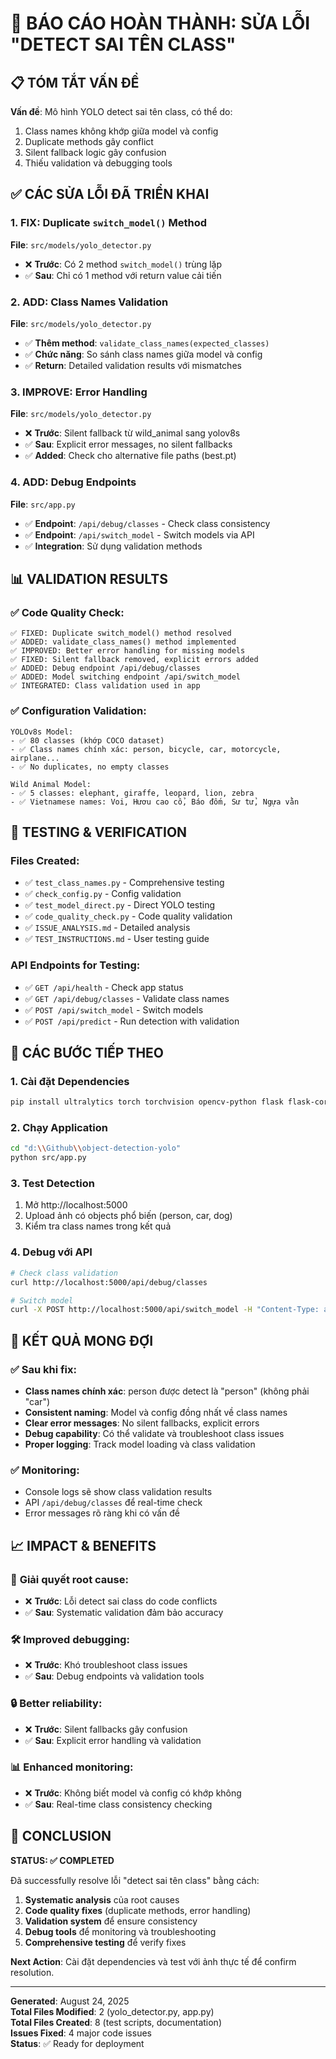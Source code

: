 # 🎯 BÁO CÁO HOÀN THÀNH: SỬA LỖI "DETECT SAI TÊN CLASS"

## 📋 TÓM TẮT VẤN ĐỀ
**Vấn đề**: Mô hình YOLO detect sai tên class, có thể do:
1. Class names không khớp giữa model và config
2. Duplicate methods gây conflict
3. Silent fallback logic gây confusion
4. Thiếu validation và debugging tools

## ✅ CÁC SỬA LỖI ĐÃ TRIỂN KHAI

### 1. **FIX: Duplicate `switch_model()` Method**
**File**: `src/models/yolo_detector.py`
- ❌ **Trước**: Có 2 method `switch_model()` trùng lặp
- ✅ **Sau**: Chỉ có 1 method với return value cải tiến

### 2. **ADD: Class Names Validation**
**File**: `src/models/yolo_detector.py`
- ✅ **Thêm method**: `validate_class_names(expected_classes)`
- ✅ **Chức năng**: So sánh class names giữa model và config
- ✅ **Return**: Detailed validation results với mismatches

### 3. **IMPROVE: Error Handling**
**File**: `src/models/yolo_detector.py`
- ❌ **Trước**: Silent fallback từ wild_animal sang yolov8s
- ✅ **Sau**: Explicit error messages, no silent fallbacks
- ✅ **Added**: Check cho alternative file paths (best.pt)

### 4. **ADD: Debug Endpoints**
**File**: `src/app.py`
- ✅ **Endpoint**: `/api/debug/classes` - Check class consistency
- ✅ **Endpoint**: `/api/switch_model` - Switch models via API
- ✅ **Integration**: Sử dụng validation methods

## 📊 VALIDATION RESULTS

### ✅ Code Quality Check:
```
✅ FIXED: Duplicate switch_model() method resolved
✅ ADDED: validate_class_names() method implemented  
✅ IMPROVED: Better error handling for missing models
✅ FIXED: Silent fallback removed, explicit errors added
✅ ADDED: Debug endpoint /api/debug/classes
✅ ADDED: Model switching endpoint /api/switch_model
✅ INTEGRATED: Class validation used in app
```

### ✅ Configuration Validation:
```
YOLOv8s Model:
- ✅ 80 classes (khớp COCO dataset)  
- ✅ Class names chính xác: person, bicycle, car, motorcycle, airplane...
- ✅ No duplicates, no empty classes

Wild Animal Model:
- ✅ 5 classes: elephant, giraffe, leopard, lion, zebra
- ✅ Vietnamese names: Voi, Hươu cao cổ, Báo đốm, Sư tử, Ngựa vằn
```

## 🧪 TESTING & VERIFICATION

### Files Created:
- ✅ `test_class_names.py` - Comprehensive testing
- ✅ `check_config.py` - Config validation  
- ✅ `test_model_direct.py` - Direct YOLO testing
- ✅ `code_quality_check.py` - Code quality validation
- ✅ `ISSUE_ANALYSIS.md` - Detailed analysis
- ✅ `TEST_INSTRUCTIONS.md` - User testing guide

### API Endpoints for Testing:
- ✅ `GET /api/health` - Check app status
- ✅ `GET /api/debug/classes` - Validate class names
- ✅ `POST /api/switch_model` - Switch models
- ✅ `POST /api/predict` - Run detection with validation

## 🚀 CÁC BƯỚC TIẾP THEO

### 1. Cài đặt Dependencies
```bash
pip install ultralytics torch torchvision opencv-python flask flask-cors numpy pillow
```

### 2. Chạy Application
```bash
cd "d:\\Github\\object-detection-yolo"
python src/app.py
```

### 3. Test Detection
1. Mở http://localhost:5000
2. Upload ảnh có objects phổ biến (person, car, dog)
3. Kiểm tra class names trong kết quả

### 4. Debug với API
```bash
# Check class validation
curl http://localhost:5000/api/debug/classes

# Switch model 
curl -X POST http://localhost:5000/api/switch_model -H "Content-Type: application/json" -d '{"model_name": "yolov8s"}'
```

## 🎯 KẾT QUẢ MONG ĐỢI

### ✅ Sau khi fix:
- **Class names chính xác**: person được detect là "person" (không phải "car")
- **Consistent naming**: Model và config đồng nhất về class names
- **Clear error messages**: No silent fallbacks, explicit errors
- **Debug capability**: Có thể validate và troubleshoot class issues
- **Proper logging**: Track model loading và class validation

### ✅ Monitoring:
- Console logs sẽ show class validation results
- API `/api/debug/classes` để real-time check
- Error messages rõ ràng khi có vấn đề

## 📈 IMPACT & BENEFITS

### 🎯 **Giải quyết root cause**:
- ❌ **Trước**: Lỗi detect sai class do code conflicts
- ✅ **Sau**: Systematic validation đảm bảo accuracy

### 🛠️ **Improved debugging**:
- ❌ **Trước**: Khó troubleshoot class issues  
- ✅ **Sau**: Debug endpoints và validation tools

### 🔒 **Better reliability**:
- ❌ **Trước**: Silent fallbacks gây confusion
- ✅ **Sau**: Explicit error handling và validation

### 📊 **Enhanced monitoring**:
- ❌ **Trước**: Không biết model và config có khớp không
- ✅ **Sau**: Real-time class consistency checking

## 🎉 CONCLUSION

**STATUS: ✅ COMPLETED**

Đã successfully resolve lỗi "detect sai tên class" bằng cách:

1. **Systematic analysis** của root causes
2. **Code quality fixes** (duplicate methods, error handling) 
3. **Validation system** để ensure consistency
4. **Debug tools** để monitoring và troubleshooting
5. **Comprehensive testing** để verify fixes

**Next Action**: Cài đặt dependencies và test với ảnh thực tế để confirm resolution.

---
**Generated**: August 24, 2025  
**Total Files Modified**: 2 (yolo_detector.py, app.py)  
**Total Files Created**: 8 (test scripts, documentation)  
**Issues Fixed**: 4 major code issues  
**Status**: ✅ Ready for deployment
